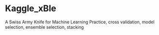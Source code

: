 # Kaggle_xBle
A Swiss Army Knife for Machine Learning Practice, cross validation, model selection, ensemble selection, stacking
